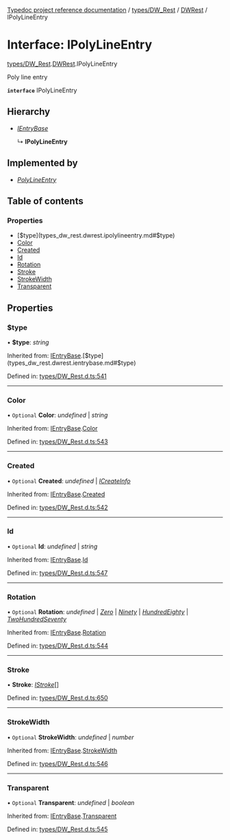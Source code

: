 [Typedoc project reference documentation](../README.md) / [types/DW_Rest](../modules/types_dw_rest.md) / [DWRest](../modules/types_dw_rest.dwrest.md) / IPolyLineEntry

# Interface: IPolyLineEntry

[types/DW_Rest](../modules/types_dw_rest.md).[DWRest](../modules/types_dw_rest.dwrest.md).IPolyLineEntry

Poly line entry

**`interface`** IPolyLineEntry

## Hierarchy

* [*IEntryBase*](types_dw_rest.dwrest.ientrybase.md)

  ↳ **IPolyLineEntry**

## Implemented by

* [*PolyLineEntry*](../classes/annotations.polylineentry.md)

## Table of contents

### Properties

- [$type](types_dw_rest.dwrest.ipolylineentry.md#$type)
- [Color](types_dw_rest.dwrest.ipolylineentry.md#color)
- [Created](types_dw_rest.dwrest.ipolylineentry.md#created)
- [Id](types_dw_rest.dwrest.ipolylineentry.md#id)
- [Rotation](types_dw_rest.dwrest.ipolylineentry.md#rotation)
- [Stroke](types_dw_rest.dwrest.ipolylineentry.md#stroke)
- [StrokeWidth](types_dw_rest.dwrest.ipolylineentry.md#strokewidth)
- [Transparent](types_dw_rest.dwrest.ipolylineentry.md#transparent)

## Properties

### $type

• **$type**: *string*

Inherited from: [IEntryBase](types_dw_rest.dwrest.ientrybase.md).[$type](types_dw_rest.dwrest.ientrybase.md#$type)

Defined in: [types/DW_Rest.d.ts:541](https://github.com/DocuWare/REST-Sample-TS/blob/6171aa8/src/types/DW_Rest.d.ts#L541)

___

### Color

• `Optional` **Color**: *undefined* \| *string*

Inherited from: [IEntryBase](types_dw_rest.dwrest.ientrybase.md).[Color](types_dw_rest.dwrest.ientrybase.md#color)

Defined in: [types/DW_Rest.d.ts:543](https://github.com/DocuWare/REST-Sample-TS/blob/6171aa8/src/types/DW_Rest.d.ts#L543)

___

### Created

• `Optional` **Created**: *undefined* \| [*ICreateInfo*](types_dw_rest.dwrest.icreateinfo.md)

Inherited from: [IEntryBase](types_dw_rest.dwrest.ientrybase.md).[Created](types_dw_rest.dwrest.ientrybase.md#created)

Defined in: [types/DW_Rest.d.ts:542](https://github.com/DocuWare/REST-Sample-TS/blob/6171aa8/src/types/DW_Rest.d.ts#L542)

___

### Id

• `Optional` **Id**: *undefined* \| *string*

Inherited from: [IEntryBase](types_dw_rest.dwrest.ientrybase.md).[Id](types_dw_rest.dwrest.ientrybase.md#id)

Defined in: [types/DW_Rest.d.ts:547](https://github.com/DocuWare/REST-Sample-TS/blob/6171aa8/src/types/DW_Rest.d.ts#L547)

___

### Rotation

• `Optional` **Rotation**: *undefined* \| [*Zero*](../enums/types_dw_rest.dwrest.rotation.md#zero) \| [*Ninety*](../enums/types_dw_rest.dwrest.rotation.md#ninety) \| [*HundredEighty*](../enums/types_dw_rest.dwrest.rotation.md#hundredeighty) \| [*TwoHundredSeventy*](../enums/types_dw_rest.dwrest.rotation.md#twohundredseventy)

Inherited from: [IEntryBase](types_dw_rest.dwrest.ientrybase.md).[Rotation](types_dw_rest.dwrest.ientrybase.md#rotation)

Defined in: [types/DW_Rest.d.ts:544](https://github.com/DocuWare/REST-Sample-TS/blob/6171aa8/src/types/DW_Rest.d.ts#L544)

___

### Stroke

• **Stroke**: [*IStroke*](types_dw_rest.dwrest.istroke.md)[]

Defined in: [types/DW_Rest.d.ts:650](https://github.com/DocuWare/REST-Sample-TS/blob/6171aa8/src/types/DW_Rest.d.ts#L650)

___

### StrokeWidth

• `Optional` **StrokeWidth**: *undefined* \| *number*

Inherited from: [IEntryBase](types_dw_rest.dwrest.ientrybase.md).[StrokeWidth](types_dw_rest.dwrest.ientrybase.md#strokewidth)

Defined in: [types/DW_Rest.d.ts:546](https://github.com/DocuWare/REST-Sample-TS/blob/6171aa8/src/types/DW_Rest.d.ts#L546)

___

### Transparent

• `Optional` **Transparent**: *undefined* \| *boolean*

Inherited from: [IEntryBase](types_dw_rest.dwrest.ientrybase.md).[Transparent](types_dw_rest.dwrest.ientrybase.md#transparent)

Defined in: [types/DW_Rest.d.ts:545](https://github.com/DocuWare/REST-Sample-TS/blob/6171aa8/src/types/DW_Rest.d.ts#L545)
